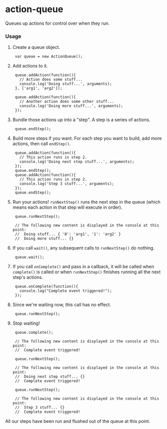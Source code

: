 # action-queue

Queues up actions for control over when they run.

### Usage

1. Create a queue object.

        var queue = new ActionQueue();

2. Add actions to it.

        queue.addAction(function(){
          // Action does some stuff...
          console.log('Doing stuff...', arguments);
        }, ['arg1', 'arg2']);

        queue.addAction(function(){
          // Another action does some other stuff...
          console.log('Doing more stuff...', arguments);
        });

3. Bundle those actions up into a "step".
A step is a series of actions.

        queue.endStep();

4. Build more steps if you want. For each step you want to build, add more actions, then call `endStep()`.

        queue.addAction(function(){
          // This action runs in step 2.
          console.log('Doing next step stuff...', arguments);
        });
        queue.endStep();
        queue.addAction(function(){
          // This action runs in step 2.
          console.log('Step 3 stuff...', arguments);
        });
        queue.endStep();

5. Run your actions! `runNextStep()` runs the next step in the queue (which means each action in that step will execute in order). 

        queue.runNextStep();

        // The following new content is displayed in the console at this point:
        //  Doing stuff... { '0': 'arg1', '1': 'arg2' }
        //  Doing more stuff... {}

6. If you call `wait()`, any subsequent calls to `runNextStep()` do nothing. 

        queue.wait();

7. If you call `onComplete()` and pass in a callback, it will be called when `complete()` is called or when `runNextStep()` finishes running all the next step's actions.

        queue.onComplete(function(){
          console.log("Complete event triggered!");
        });

8. Since we're waiting now, this call has no effect.

        queue.runNextStep();

9. Stop waiting!

        queue.complete();

        // The following new content is displayed in the console at this point:
        //  Complete event triggered!

        queue.runNextStep();

        // The following new content is displayed in the console at this point:
        //  Doing next step stuff... {}
        //  Complete event triggered!

        queue.runNextStep();

        // The following new content is displayed in the console at this point:
        //  Step 3 stuff... {}
        //  Complete event triggered!

All our steps have been run and flushed out of the queue at this point.


